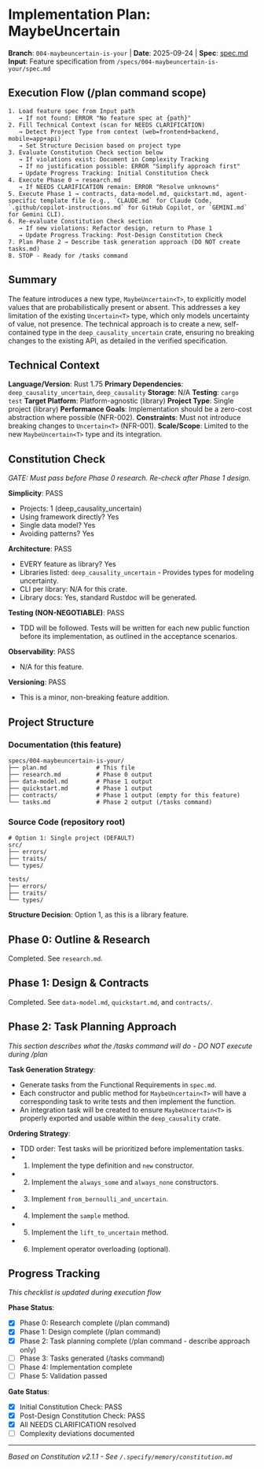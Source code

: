 # Implementation Plan: MaybeUncertain<T>

**Branch**: `004-maybeuncertain-is-your` | **Date**: 2025-09-24 | **Spec**: [spec.md](./spec.md)
**Input**: Feature specification from `/specs/004-maybeuncertain-is-your/spec.md`

## Execution Flow (/plan command scope)
```
1. Load feature spec from Input path
   → If not found: ERROR "No feature spec at {path}"
2. Fill Technical Context (scan for NEEDS CLARIFICATION)
   → Detect Project Type from context (web=frontend+backend, mobile=app+api)
   → Set Structure Decision based on project type
3. Evaluate Constitution Check section below
   → If violations exist: Document in Complexity Tracking
   → If no justification possible: ERROR "Simplify approach first"
   → Update Progress Tracking: Initial Constitution Check
4. Execute Phase 0 → research.md
   → If NEEDS CLARIFICATION remain: ERROR "Resolve unknowns"
5. Execute Phase 1 → contracts, data-model.md, quickstart.md, agent-specific template file (e.g., `CLAUDE.md` for Claude Code, `.github/copilot-instructions.md` for GitHub Copilot, or `GEMINI.md` for Gemini CLI).
6. Re-evaluate Constitution Check section
   → If new violations: Refactor design, return to Phase 1
   → Update Progress Tracking: Post-Design Constitution Check
7. Plan Phase 2 → Describe task generation approach (DO NOT create tasks.md)
8. STOP - Ready for /tasks command
```

## Summary
The feature introduces a new type, `MaybeUncertain<T>`, to explicitly model values that are probabilistically present or absent. This addresses a key limitation of the existing `Uncertain<T>` type, which only models uncertainty of value, not presence. The technical approach is to create a new, self-contained type in the `deep_causality_uncertain` crate, ensuring no breaking changes to the existing API, as detailed in the verified specification.

## Technical Context
**Language/Version**: Rust 1.75
**Primary Dependencies**: `deep_causality_uncertain`, `deep_causality`
**Storage**: N/A
**Testing**: `cargo test`
**Target Platform**: Platform-agnostic (library)
**Project Type**: Single project (library)
**Performance Goals**: Implementation should be a zero-cost abstraction where possible (NFR-002).
**Constraints**: Must not introduce breaking changes to `Uncertain<T>` (NFR-001).
**Scale/Scope**: Limited to the new `MaybeUncertain<T>` type and its integration.

## Constitution Check
*GATE: Must pass before Phase 0 research. Re-check after Phase 1 design.*

**Simplicity**: PASS
- Projects: 1 (deep_causality_uncertain)
- Using framework directly? Yes
- Single data model? Yes
- Avoiding patterns? Yes

**Architecture**: PASS
- EVERY feature as library? Yes
- Libraries listed: `deep_causality_uncertain` - Provides types for modeling uncertainty.
- CLI per library: N/A for this crate.
- Library docs: Yes, standard Rustdoc will be generated.

**Testing (NON-NEGOTIABLE)**: PASS
- TDD will be followed. Tests will be written for each new public function before its implementation, as outlined in the acceptance scenarios.

**Observability**: PASS
- N/A for this feature.

**Versioning**: PASS
- This is a minor, non-breaking feature addition.

## Project Structure

### Documentation (this feature)
```
specs/004-maybeuncertain-is-your/
├── plan.md              # This file
├── research.md          # Phase 0 output
├── data-model.md        # Phase 1 output
├── quickstart.md        # Phase 1 output
├── contracts/           # Phase 1 output (empty for this feature)
└── tasks.md             # Phase 2 output (/tasks command)
```

### Source Code (repository root)
```
# Option 1: Single project (DEFAULT)
src/
├── errors/
├── traits/
└── types/

tests/
├── errors/
├── traits/
└── types/
```

**Structure Decision**: Option 1, as this is a library feature.

## Phase 0: Outline & Research
Completed. See `research.md`.

## Phase 1: Design & Contracts
Completed. See `data-model.md`, `quickstart.md`, and `contracts/`.

## Phase 2: Task Planning Approach
*This section describes what the /tasks command will do - DO NOT execute during /plan*

**Task Generation Strategy**:
- Generate tasks from the Functional Requirements in `spec.md`.
- Each constructor and public method for `MaybeUncertain<T>` will have a corresponding task to write tests and then implement the function.
- An integration task will be created to ensure `MaybeUncertain<T>` is properly exported and usable within the `deep_causality` crate.

**Ordering Strategy**:
- TDD order: Test tasks will be prioritized before implementation tasks.
- 1. Implement the type definition and `new` constructor.
- 2. Implement the `always_some` and `always_none` constructors.
- 3. Implement `from_bernoulli_and_uncertain`.
- 4. Implement the `sample` method.
- 5. Implement the `lift_to_uncertain` method.
- 6. Implement operator overloading (optional).

## Progress Tracking
*This checklist is updated during execution flow*

**Phase Status**:
- [x] Phase 0: Research complete (/plan command)
- [x] Phase 1: Design complete (/plan command)
- [x] Phase 2: Task planning complete (/plan command - describe approach only)
- [ ] Phase 3: Tasks generated (/tasks command)
- [ ] Phase 4: Implementation complete
- [ ] Phase 5: Validation passed

**Gate Status**:
- [x] Initial Constitution Check: PASS
- [x] Post-Design Constitution Check: PASS
- [x] All NEEDS CLARIFICATION resolved
- [ ] Complexity deviations documented

---
*Based on Constitution v2.1.1 - See `/.specify/memory/constitution.md`*
